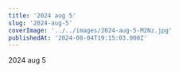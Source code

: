 ```yaml
---
title: '2024 aug 5'
slug: '2024-aug-5'
coverImage: '../../images/2024-aug-5-M2Nz.jpg'
publishedAt: '2024-08-04T19:15:03.000Z'
---
```


2024 aug 5